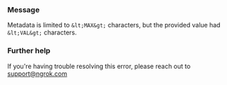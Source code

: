 
### Message
Metadata is limited to `&lt;MAX&gt;` characters, but the provided value had `&lt;VAL&gt;` characters.

### Further help
If you're having trouble resolving this error, please reach out to [support@ngrok.com](mailto:support@ngrok.com?subject=Help%20with%20ERR_NGROK_1917)

